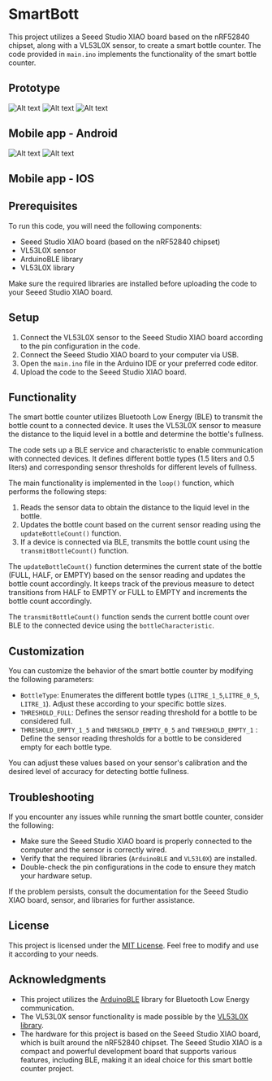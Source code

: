 # SmartBott

This project utilizes a Seeed Studio XIAO board based on the nRF52840 chipset, along with a VL53L0X sensor, to create a smart bottle counter. The code provided in `main.ino` implements the functionality of the smart bottle counter.

## Prototype
![Alt text](https://github.com/krukmat/SmartBott/blob/59062e45b8b63f9ca055d93f5d3271169c726023/images/1.jpg "First prototype")
![Alt text](https://github.com/krukmat/SmartBott/blob/59062e45b8b63f9ca055d93f5d3271169c726023/images/2.jpg "Sensor")
![Alt text](https://github.com/krukmat/SmartBott/blob/59062e45b8b63f9ca055d93f5d3271169c726023/images/3.jpg "Sensor")

## Mobile app - Android
![Alt text](https://github.com/krukmat/SmartBott/blob/59062e45b8b63f9ca055d93f5d3271169c726023/images/android-1.png "Home")
![Alt text](https://github.com/krukmat/SmartBott/blob/59062e45b8b63f9ca055d93f5d3271169c726023/images/android-2.png "Home")

## Mobile app - IOS


## Prerequisites

To run this code, you will need the following components:

- Seeed Studio XIAO board (based on the nRF52840 chipset)
- VL53L0X sensor
- ArduinoBLE library
- VL53L0X library

Make sure the required libraries are installed before uploading the code to your Seeed Studio XIAO board.

## Setup

1. Connect the VL53L0X sensor to the Seeed Studio XIAO board according to the pin configuration in the code.
2. Connect the Seeed Studio XIAO board to your computer via USB.
3. Open the `main.ino` file in the Arduino IDE or your preferred code editor.
4. Upload the code to the Seeed Studio XIAO board.

## Functionality

The smart bottle counter utilizes Bluetooth Low Energy (BLE) to transmit the bottle count to a connected device. It uses the VL53L0X sensor to measure the distance to the liquid level in a bottle and determine the bottle's fullness.

The code sets up a BLE service and characteristic to enable communication with connected devices. It defines different bottle types (1.5 liters and 0.5 liters) and corresponding sensor thresholds for different levels of fullness.

The main functionality is implemented in the `loop()` function, which performs the following steps:

1. Reads the sensor data to obtain the distance to the liquid level in the bottle.
2. Updates the bottle count based on the current sensor reading using the `updateBottleCount()` function.
3. If a device is connected via BLE, transmits the bottle count using the `transmitBottleCount()` function.

The `updateBottleCount()` function determines the current state of the bottle (FULL, HALF, or EMPTY) based on the sensor reading and updates the bottle count accordingly. It keeps track of the previous measure to detect transitions from HALF to EMPTY or FULL to EMPTY and increments the bottle count accordingly.

The `transmitBottleCount()` function sends the current bottle count over BLE to the connected device using the `bottleCharacteristic`.

## Customization

You can customize the behavior of the smart bottle counter by modifying the following parameters:

- `BottleType`: Enumerates the different bottle types (`LITRE_1_5`,`LITRE_0_5`, `LITRE_1`). Adjust these according to your specific bottle sizes.
- `THRESHOLD_FULL`: Defines the sensor reading threshold for a bottle to be considered full.
- `THRESHOLD_EMPTY_1_5` and `THRESHOLD_EMPTY_0_5` and `THRESHOLD_EMPTY_1` : Define the sensor reading thresholds for a bottle to be considered empty for each bottle type.

You can adjust these values based on your sensor's calibration and the desired level of accuracy for detecting bottle fullness.

## Troubleshooting

If you encounter any issues while running the smart bottle counter, consider the following:

- Make sure the Seeed Studio XIAO board is properly connected to the computer and the sensor is correctly wired.
- Verify that the required libraries (`ArduinoBLE` and `VL53L0X`) are installed.
- Double-check the pin configurations in the code to ensure they match your hardware setup.

If the problem persists, consult the documentation for the Seeed Studio XIAO board, sensor, and libraries for further assistance.

## License

This project is licensed under the [MIT License](LICENSE). Feel free to modify and use it according to your needs.

## Acknowledgments

- This project utilizes the [ArduinoBLE](https://www.arduino.cc/en/Reference/ArduinoBLE) library for Bluetooth Low Energy communication.
- The VL53L0X sensor functionality is made possible by the [VL53L0X library](https://github.com/pololu/vl53l0x-arduino).
- The hardware for this project is based on the Seeed Studio XIAO board, which is built around the nRF52840 chipset. The Seeed Studio XIAO is a compact and powerful development board that supports various features, including BLE, making it an ideal choice for this smart bottle counter project.
